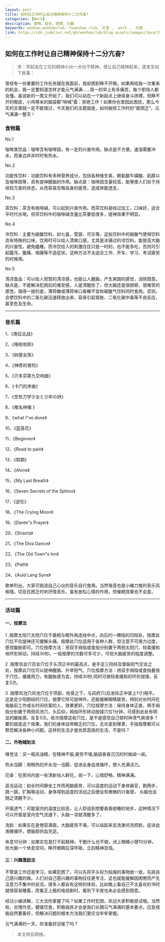 ```yaml
---
layout: post
title: 如何在工作时让自己精神保持十二分亢奋?
categories: [Work]
description: 食物、音乐、按摩、兴趣
keywords: wenhao,wenhaoclub, fuwenhao.club, 文浩 ,  work ,  亢奋
link: https://cdn.jsdelivr.net/gh/wenhaoclub/blog-assets/images/Java/JVM/head2.jpg
---
```


## 如何在工作时让自己精神保持十二分亢奋? 
> 序：早起坐在工位的精神小伙一点也不精神，想让自己精神起来。遂发生如下故事： 


曾经有一份重要的工作任务摆在我面前，我却困到睁不开眼。如果再给我一次重来的机会，我一定要知道怎样才能元气满满……周一的早上有多痛苦，每个职场人都会懂。虽说新的一周又开始了，我们可以站在一个新起点上继续奋斗拼搏，但睁不开的眼皮，小鸡啄米的脑袋都“呐喊”着：拒绝工作！如果你也曾因此困扰，那么今天的文章就一定不能错过，今天我们的主题就是，如何破除工作时的“疲困乏”，元气满满一整天！



### 食物篇

No.1

咖啡类饮品：咖啡含有咖啡因，有一定的兴奋作用。缺点是不方便，速溶需要冲水，而身边并非时时有热水。

No.2

功能性饮料：功能饮料有多种营养成分，包括各种维生素、赖氨酸牛磺酸、肌醇以及咖啡因等，具有提神醒脑的作用。缺点是：咖啡因含量较高，能够使人们处于持续较亢奋的状态，从而容易忽略自身的疲劳，造成体能透支。

No.3

茶饮料：茶含有咖啡碱，可以起到兴奋作用。而茶饮料是经过加工，口味好，适合平时代水喝，但茶饮料中的咖啡碱含量比茶要低很多，提神效果不明显。

No.4

冷饮料：主要为碳酸饮料，如七喜、雪碧、可乐等。这些饮料中的碳酸气使得饮料具有特殊的口味，饮用时可以给人清爽口感，尤其是冰镇过的凉饮料，能提高大脑的兴奋性，避免瞌睡。而冷饮给人的刺激往往只是一时的，也不能多吃，否则可引起腹泻，腹痛、咽痛等不适症状。这种方法不太适合工作、开车、学习、考试疲劳的时候用。

No.5

清凉食品：可以给人短暂的清凉感，也能让人醒脑，产生爽朗的感觉，消除困意。缺点是，不能解决犯困后的难受感，人是清醒些了，但大脑还是很困顿，很难受的感觉。值得一提的是，薄荷糖或薄荷味口香糖不宜和碳酸气饮料同时食用。否则，会使饮料中的二氧化碳迅速释放出来，容易引起胃胀、二氧化碳中毒等不良反应，甚至危及生命。

---

### 音乐篇

1、《南征北战》

2、《哦啦啦耶》

3、《树屋女孩》

4、《神奇的冒险》

5、《贝多芬第九交响曲》

6、《卡门的序曲》

7、《空気力学少女と少年の詩》

8、《椎名林檎 》

9、《what I"ve done》

10、《蓝莲花》

11、《Beginner》

12、《Road to pain》

13、《假期》

14、《Alone》

15、《My Last Breath》

16、《Seven Secrets of the Sphinx》

17、《逆伦》

18、《The Crying Moon》

19、《Dante"s Prayer》

20、《Siraxta》

21、《The Diva Dance》

22、《The Old Town"s Inn》

23、《Path》

24、《Auld Lang Syne》

歌单列出，大家可挑选自己心仪的音乐自行食用。当然电音也是小编力推的音乐风格哦。切忌在困乏时听抒情音乐，虽有放松心情的作用，但催眠效果也不会差。

---

### 活动篇

#### 一、按摩法

1 .按摩太阳穴太阳穴位于眉梢与眼外角连线中点，向后约一横指的凹陷处，按摩此穴位不仅提神还可缓解头痛。按摩此穴位适用于各种人群，但注意不可用力过度，感觉酸胀即可。穴位按摩方法：用双手拇指或食指分别置于两侧太阳穴，轻柔缓和地环形转动，持续30秒。一般按摩的次数可多可少，可视大脑疲劳的程度调整。

2 .按摩百会穴百会穴位于头顶正中的最高点，是手足三阳经及督脉阳气交会之处，按摩此穴位可以提神醒脑、升举阳气。穴位按摩方法：用双手拇指或食指叠按于穴位，缓缓用力，有酸胀感为宜，持续30秒;同时可做轻柔缓和的环形按揉，反复5次。

3 .按摩风池穴风池穴位于项部，枕骨之下，与风府穴(后发际正中直上1寸)相平。这是足少阳胆经的穴位，按摩它除可提神外，还能缓解眼睛疲劳，特别对长时间在电脑前工作或长时间伏案的人，效果更好。穴位按摩方法：保持身体正直，两手拇指分别置于两侧风池穴，头后仰，拇指环形转动按揉穴位1分钟，可感到此处有明显的酸胀感，反复5次。依次按摩这些穴位，是不是感觉自己顿时神清气爽很多？要的就是这个效果。我们的身体自带解乏的穴位，无论是到哪里，手指按摩都可以帮您解决各种小问题。这样的生活才是优质高效的生活，不是吗？

#### 二、外物辅助法

嗅觉法：买一瓶风油精，在精神不振,疲劳不堪,脑袋昏昏沉沉的时候闻一闻。

热水泡脚：用稍热的开水泡一泡脚，促进全身血液循环，使人充满活力。

花香：在房间内放一些清新怡人鲜花，闻一下，心情舒畅，精神满满。

适当运动：如长时间静坐工作而用脑疲劳，可以适度的运动下身体器官，跑两步，跳一跳，扩胸等运动，身体得到适度的活动之后便会有微微的兴奋感， 头脑也会随之清醒不少。

开窗透气：可能室内的温度比较高，让人舒适到想要昏昏欲睡的地步，这种情况下可以开窗是室内空气流通下，头脑一凉就清醒多了。

洗脸：如果实在是倦容满面，大脑疲劳不堪，可以站起来去洗漱间洗把脸，促进血液微循环，使脑部供血充足。

休息10分钟：如果实在是打不起精神，干脆什么也不做，闭上眼睛小憩10分钟，给大脑一个休息空间，睁开眼睛后深呼吸，立刻精神百倍。

#### 三：兴趣激励法

不管是工作还是学习，如果犯困了，可以先将手头较为枯燥的事物放一放，先挑自己感兴趣的做。人们对自己感兴趣的事物往往更专注，这也就能缓解因困倦而产生注意力不集中的状况。很多人都会有这样的体验，比如晚上看自己不太喜欢的书时就很容易睡着，而看正上瘾的电视剧时，看到下半夜也未必会感到困意。



经过小编讲解，三大法你掌握了吗？如果工作时犯困，欢迎大家积极尝试哦。当然啦，合理作息，健康饮食，积极锻炼才会是我们长期元气满满的基本要点。应急措施自然要备好，但解决问题的根本方法我们更应当牢牢掌握。

元气满满的一天，你准备好迎接了吗？
> 本文转自网络。

